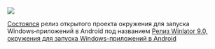 <!--2025-01-04 13:37:34-->
<div class="yb">
  <div class="rss smaller1 habr"><img src="https://habrastorage.org/getpro/habr/upload_files/51d/ac5/9f2/51dac59f29c4558333df8a1f89797240.png" /><p><a href="https://github.com/brunodev85/winlator/releases/tag/v9.0.0" rel="noopener noreferrer nofollow">Состоялся</a> релиз открытого проекта окружения для&nbsp;запуска Windows‑приложений в&nbsp;Android под&nbsp;названием <a href="https://winlator.org/"... <br><a class="light" href="https://habr.com/ru/news/871584/?utm_source=habrahabr&utm_medium=rss&utm_campaign=871584">Релиз Winlator 9.0, окружения для запуска Windows-приложений в Android</a></div>
</div>
